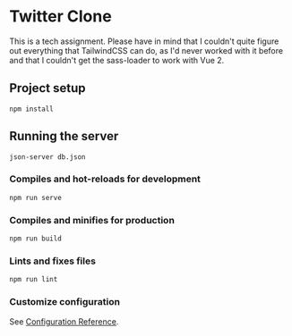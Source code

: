 # Twitter Clone
This is a tech assignment. Please have in mind that I couldn't quite figure out everything that TailwindCSS can do, as I'd never worked with it before and that I couldn't get the sass-loader to work with Vue 2.

## Project setup
```
npm install
```

## Running the server
```
json-server db.json
```

### Compiles and hot-reloads for development
```
npm run serve
```

### Compiles and minifies for production
```
npm run build
```

### Lints and fixes files
```
npm run lint
```

### Customize configuration
See [Configuration Reference](https://cli.vuejs.org/config/).
